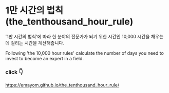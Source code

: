 # 1만 시간의 법칙 (the_tenthousand_hour_rule)


'1만 시간의 법칙'에 따라
한 분야의 전문가가 되기 위한 시간인 
10,000 시간을 채우는데 걸리는 시간을 계산해줍니다.

Following 'the 10,000 hour rules'
calculate the number of days you need to invest to become an expert in a field. 


### click 👇
https://emayom.github.io/the_tenthousand_hour_rule/
